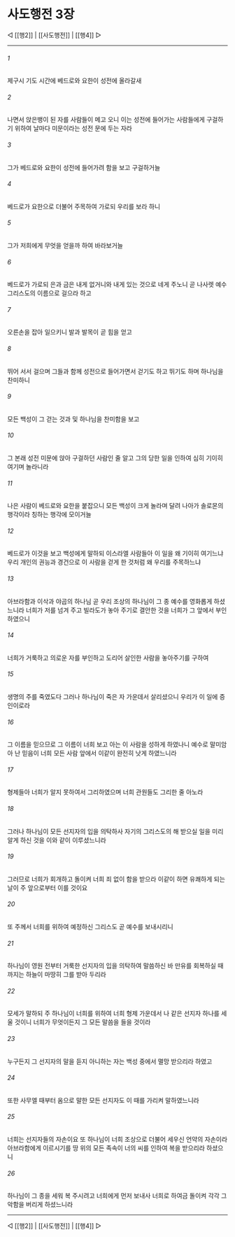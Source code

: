 # 사도행전 3장

◁ [[행2]] | [[사도행전]] | [[행4]] ▷
***

###### 1
제구시 기도 시간에 베드로와 요한이 성전에 올라갈새

###### 2
나면서 앉은뱅이 된 자를 사람들이 메고 오니 이는 성전에 들어가는 사람들에게 구걸하기 위하여 날마다 미문이라는 성전 문에 두는 자라

###### 3
그가 베드로와 요한이 성전에 들어가려 함을 보고 구걸하거늘

###### 4
베드로가 요한으로 더불어 주목하여 가로되 우리를 보라 하니

###### 5
그가 저희에게 무엇을 얻을까 하여 바라보거늘

###### 6
베드로가 가로되 은과 금은 내게 없거니와 내게 있는 것으로 네게 주노니 곧 나사렛 예수 그리스도의 이름으로 걸으라 하고

###### 7
오른손을 잡아 일으키니 발과 발목이 곧 힘을 얻고

###### 8
뛰어 서서 걸으며 그들과 함께 성전으로 들어가면서 걷기도 하고 뛰기도 하며 하나님을 찬미하니

###### 9
모든 백성이 그 걷는 것과 및 하나님을 찬미함을 보고

###### 10
그 본래 성전 미문에 앉아 구걸하던 사람인 줄 알고 그의 당한 일을 인하여 심히 기이히 여기며 놀라니라

###### 11
나은 사람이 베드로와 요한을 붙잡으니 모든 백성이 크게 놀라며 달려 나아가 솔로몬의 행각이라 칭하는 행각에 모이거늘

###### 12
베드로가 이것을 보고 백성에게 말하되 이스라엘 사람들아 이 일을 왜 기이히 여기느냐 우리 개인의 권능과 경건으로 이 사람을 걷게 한 것처럼 왜 우리를 주목하느냐

###### 13
아브라함과 이삭과 야곱의 하나님 곧 우리 조상의 하나님이 그 종 예수를 영화롭게 하셨느니라 너희가 저를 넘겨 주고 빌라도가 놓아 주기로 결안한 것을 너희가 그 앞에서 부인하였으니

###### 14
너희가 거룩하고 의로운 자를 부인하고 도리어 살인한 사람을 놓아주기를 구하여

###### 15
생명의 주를 죽였도다 그러나 하나님이 죽은 자 가운데서 살리셨으니 우리가 이 일에 증인이로라

###### 16
그 이름을 믿으므로 그 이름이 너희 보고 아는 이 사람을 성하게 하였나니 예수로 말미암아 난 믿음이 너희 모든 사람 앞에서 이같이 완전히 낫게 하였느니라

###### 17
형제들아 너희가 알지 못하여서 그리하였으며 너희 관원들도 그리한 줄 아노라

###### 18
그러나 하나님이 모든 선지자의 입을 의탁하사 자기의 그리스도의 해 받으실 일을 미리 알게 하신 것을 이와 같이 이루셨느니라

###### 19
그러므로 너희가 회개하고 돌이켜 너희 죄 없이 함을 받으라 이같이 하면 유쾌하게 되는 날이 주 앞으로부터 이를 것이요

###### 20
또 주께서 너희를 위하여 예정하신 그리스도 곧 예수를 보내시리니

###### 21
하나님이 영원 전부터 거룩한 선지자의 입을 의탁하여 말씀하신 바 만유를 회복하실 때까지는 하늘이 마땅히 그를 받아 두리라

###### 22
모세가 말하되 주 하나님이 너희를 위하여 너희 형제 가운데서 나 같은 선지자 하나를 세울 것이니 너희가 무엇이든지 그 모든 말씀을 들을 것이라

###### 23
누구든지 그 선지자의 말을 듣지 아니하는 자는 백성 중에서 멸망 받으리라 하였고

###### 24
또한 사무엘 때부터 옴으로 말한 모든 선지자도 이 때를 가리켜 말하였느니라

###### 25
너희는 선지자들의 자손이요 또 하나님이 너희 조상으로 더불어 세우신 언약의 자손이라 아브라함에게 이르시기를 땅 위의 모든 족속이 너의 씨를 인하여 복을 받으리라 하셨으니

###### 26
하나님이 그 종을 세워 복 주시려고 너희에게 먼저 보내사 너희로 하여금 돌이켜 각각 그 악함을 버리게 하셨느니라

***
◁ [[행2]] | [[사도행전]] | [[행4]] ▷